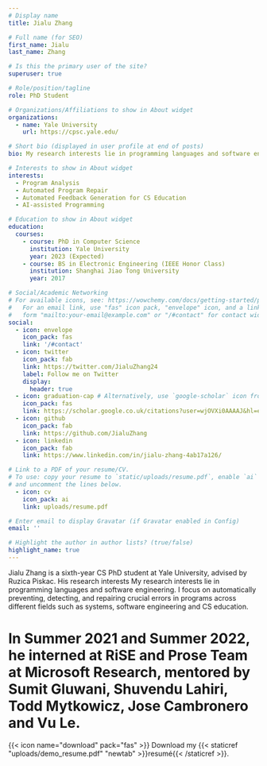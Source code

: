 ```yaml
---
# Display name
title: Jialu Zhang 

# Full name (for SEO)
first_name: Jialu
last_name: Zhang

# Is this the primary user of the site?
superuser: true

# Role/position/tagline
role: PhD Student 

# Organizations/Affiliations to show in About widget
organizations:
  - name: Yale University
    url: https://cpsc.yale.edu/

# Short bio (displayed in user profile at end of posts)
bio: My research interests lie in programming languages and software engineering. I focus on automatically preventing, detecting, and repairing crucial errors in programs across different fields such as systems, software engineering and CS education.

# Interests to show in About widget
interests:
  - Program Analysis
  - Automated Program Repair
  - Automated Feedback Generation for CS Education
  - AI-assisted Programming

# Education to show in About widget
education:
  courses:
    - course: PhD in Computer Science
      institution: Yale University
      year: 2023 (Expected)
    - course: BS in Electronic Engineering (IEEE Honor Class)
      institution: Shanghai Jiao Tong University
      year: 2017

# Social/Academic Networking
# For available icons, see: https://wowchemy.com/docs/getting-started/page-builder/#icons
#   For an email link, use "fas" icon pack, "envelope" icon, and a link in the
#   form "mailto:your-email@example.com" or "/#contact" for contact widget.
social:
  - icon: envelope
    icon_pack: fas
    link: '/#contact'
  - icon: twitter
    icon_pack: fab
    link: https://twitter.com/JialuZhang24
    label: Follow me on Twitter
    display:
      header: true
  - icon: graduation-cap # Alternatively, use `google-scholar` icon from `ai` icon pack
    icon_pack: fas
    link: https://scholar.google.co.uk/citations?user=wjOVXi0AAAAJ&hl=en&oi=ao
  - icon: github
    icon_pack: fab
    link: https://github.com/JialuZhang
  - icon: linkedin
    icon_pack: fab
    link: https://www.linkedin.com/in/jialu-zhang-4ab17a126/

# Link to a PDF of your resume/CV.
# To use: copy your resume to `static/uploads/resume.pdf`, enable `ai` icons in `params.yaml`,
# and uncomment the lines below.
  - icon: cv
    icon_pack: ai
    link: uploads/resume.pdf

# Enter email to display Gravatar (if Gravatar enabled in Config)
email: ''

# Highlight the author in author lists? (true/false)
highlight_name: true
---
```


Jialu Zhang is a sixth-year CS PhD student at Yale University, advised by Ruzica Piskac. His research interests My research interests lie in programming languages and software engineering. I focus on automatically preventing, detecting, and repairing crucial errors in programs across different fields such as systems, software engineering and CS education. 
# In Summer 2021 and Summer 2022, he interned at RiSE and Prose Team at Microsoft Research, mentored by Sumit Gluwani, Shuvendu Lahiri, Todd Mytkowicz, Jose Cambronero and Vu Le.


{{< icon name="download" pack="fas" >}} Download my {{< staticref "uploads/demo_resume.pdf" "newtab" >}}resumé{{< /staticref >}}.
